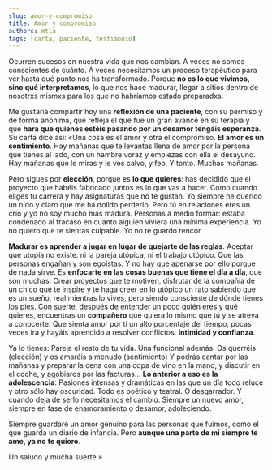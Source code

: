 ```yaml
---
slug: amor-y-compromiso
title: Amor y compromiso
authors: mtla
tags: [carta, paciente, testimonio]
---
```



Ocurren sucesos en nuestra vida que nos cambian. A veces no somos conscientes de cuánto. A veces necesitamos un proceso terapéutico para ver hasta qué punto nos ha transformado. Porque **no es lo que vivimos, sino qué interpretamos**, lo que nos hace madurar, llegar a sitios dentro de nosotrxs mismxs para los que no habríamos estado preparadxs.

Me gustaría compartir hoy una **reflexión de una paciente**, con su permiso y de forma anónima, que refleja el que fue un gran avance en su terapia y que **hará que quienes estéis pasando por un desamor tengáis esperanza**. Su carta dice así:
«Una cosa es el amor y otra el compromiso. **El amor es un sentimiento**. Hay mañanas que te levantas llena de amor por la persona que tienes al lado, con un hambre voraz y empiezas con ella el desayuno. Hay mañanas que le miras y le ves calvo, y feo. Y tonto. Muchas mañanas.

Pero sigues por **elección**, porque es **lo que quieres**: has decidido que el proyecto que habéis fabricado juntos es lo que vas a hacer. Como cuando eliges tu carrera y hay asignaturas que no te gustan. Yo siempre he querido un nido y claro que me ha dolido perderlo. Pero tú en relaciones eres un crío y yo no soy mucho más madura. Personas a medio formar: estaba condenado al fracaso en cuanto alguien viviera una mínima experiencia. Yo no quiero que te sientas culpable. Yo no te guardo rencor.

**Madurar es aprender a jugar en lugar de quejarte de las reglas**. Aceptar que utopía no existe: ni la pareja utópica, ni el trabajo utópico. Que las personas engañan y son egoístas. Y no hay que apenarse por ello porque de nada sirve. Es **enfocarte en las cosas buenas que tiene el día a día**, que son muchas. Crear proyectos que te motiven, disfrutar de la compañía de un chico que te inspire y te haga creer en lo utópico un rato sabiendo que es un sueño, real mientras lo vives, pero siendo consciente de dónde tienes los pies.
Con suerte, después de entender un poco quién eres y qué quieres, encuentras un **compañero** que quiera lo mismo que tú y se atreva a conocerte. Que sienta amor por ti un alto porcentaje del tiempo, pocas veces ira y hayáis aprendido a resolver conflictos. **Intimidad y confianza**.

Ya lo tienes: Pareja el resto de tu vida. Una funcional además. Os querréis (elección) y os amaréis a menudo (sentimiento) Y podrás cantar por las mañanas y preparar la cena con una copa de vino en la mano, y discutir en el coche, y agobiaros por las facturas…
**Lo anterior a eso es la adolescencia**: Pasiones intensas y dramáticas en las que un día todo reluce y otro sólo hay oscuridad. Todo es poético y teatral. O desgarrador. Y cuando deja de serlo necesitamos el cambio. Siempre un nuevo amor, siempre en fase de enamoramiento o desamor, adoleciendo.

Siempre guardaré un amor genuino para las personas que fuimos, como el que guarda un diario de infancia. Pero **aunque una parte de mí siempre te ame, ya no te quiero**.

Un saludo y mucha suerte.»
